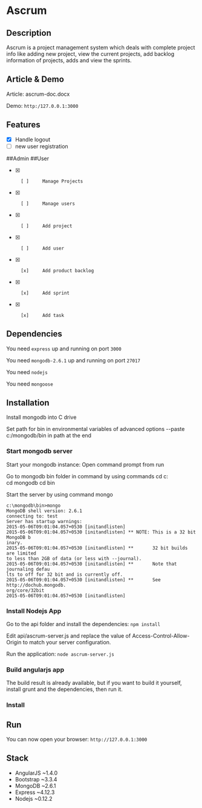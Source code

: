 # Ascrum


## Description

Ascrum is a project management system which deals with complete project info like adding new project, view the current projects, add backlog information of projects, adds and view the sprints.


## Article & Demo

Article: ascrum-doc.docx

Demo: `http:/127.0.0.1:3000`


## Features

- [x] Handle logout
- [ ] new user registration

##Admin		##User	
- [x]		[ ]		Manage Projects
- [x]		[ ]		Manage users
- [x]		[ ]		Add project
- [x]		[ ]		Add user
- [x]		[x]		Add product backlog
- [x]		[x]		Add sprint
- [x]		[x]		Add task


## Dependencies

You need `express` up and running on port `3000`

You need `mongodb-2.6.1` up and running on port `27017`

You need `nodejs`

You need `mongoose`


## Installation

Install mongodb into C drive

Set path for bin in environmental variables of advanced options
	--paste c:/mongodb/bin in path at the end


### Start mongodb server

Start your mongodb instance:
Open command prompt from run

Go to mongodb bin folder in command by using commands
	cd c:\
	cd mongodb
	cd bin
	
Start the server by using command mongo

	c:\mongodb\bin>mongo
	MongoDB shell version: 2.6.1
	connecting to: test
	Server has startup warnings:
	2015-05-06T09:01:04.057+0530 [initandlisten]
	2015-05-06T09:01:04.057+0530 [initandlisten] ** NOTE: This is a 32 bit MongoDB b
	inary.
	2015-05-06T09:01:04.057+0530 [initandlisten] **       32 bit builds are limited
	to less than 2GB of data (or less with --journal).
	2015-05-06T09:01:04.057+0530 [initandlisten] **       Note that journaling defau
	lts to off for 32 bit and is currently off.
	2015-05-06T09:01:04.057+0530 [initandlisten] **       See http://dochub.mongodb.
	org/core/32bit
	2015-05-06T09:01:04.057+0530 [initandlisten]


### Install Nodejs App

Go to the api folder and install the dependencies: `npm install`

Edit api/ascrum-server.js and replace the value of Access-Control-Allow-Origin to match your server configuration.

Run the application: `node ascrum-server.js`


### Build angularjs app

The build result is already available, but if you want to build it yourself, install grunt and the dependencies, then run it.

### Install 

## Run

You can now open your browser: `http://127.0.0.1:3000`

## Stack

* AngularJS ~1.4.0
* Bootstrap ~3.3.4
* MongoDB ~2.6.1
* Express ~4.12.3
* Nodejs ~0.12.2




